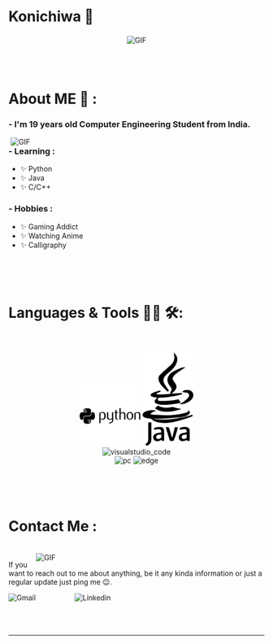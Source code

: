# Konichiwa 👋

<div align="center">
<img hight="300" width="700" alt="GIF" align="center" src="https://image.myanimelist.net/ui/2dz6EZS_LXve8zZh6qIGWacZku27k5vhGNXwJB4vqg4fsJFF0W_iShZktgxwdES2_p288mvXzOPwC6yzQxfbjg">
</div>

</br>
</br>
</br>


# About ME 💬 :

### - I'm 19 years  old Computer Engineering Student from India.

<img hight="400" width="500" alt="GIF" align="right" src="https://i.pinimg.com/originals/86/02/7c/86027c7b995a44393a4b5ce13ffb4710.gif">

### - Learning :
- ✨ Python
- ✨ Java 
- ✨ C/C++

### - Hobbies : 
- ✨ Gaming Addict
- ✨ Watching Anime
- ✨ Calligraphy

</br>
</br>
</br>



# Languages & Tools 👨‍💻 🛠:
</br>

<p align="center">

<!-- For more icons please follow  https://github.com/MikeCodesDotNET/ColoredBadges -->
<img src="https://github.com/Xx-Ashutosh-xX/Xx-Ashutosh-xX/blob/master/assets/icons/python.png" alt="python" width="120" hight="50">
<img src="https://github.com/Xx-Ashutosh-xX/Xx-Ashutosh-xX/blob/master/assets/icons/java.png" alt="java"  width="100" hight="50">
</br>
<img src="https://github.com/Xx-Ashutosh-xX/Xx-Ashutosh-xX/blob/master/assets/icons/visualstudio_code.png" alt="visualstudio_code" width="240" hight="50">
</br>
<img src="https://github.com/Xx-Ashutosh-xX/Xx-Ashutosh-xX/blob/master/assets/icons/pc.png" alt="pc" width="100" hight="50">
<img src="https://github.com/Xx-Ashutosh-xX/Xx-Ashutosh-xX/blob/master/assets/icons/edge.png" alt="edge" width="100" hight="50">
</p>
</br>
</br>
</br>



# Contact Me :

<p>
 </br>


<img hight="320" width="450" align="right" alt="GIF" src="https://github.com/Xx-Ashutosh-xX/Xx-Ashutosh-xX/blob/master/assets/93195.gif">


If you want to reach out to me about anything, be it any kinda information or just a regular update just ping me 😉.

<a href="mailto:singh.ajaiveer011@gmail.com">
 <img align="left" alt="Gmail" width="130" hight="100" src="https://github.com/Xx-Ashutosh-xX/Xx-Ashutosh-xX/blob/master/assets/icons/gmail.png" />
</a>
<a href="https://www.linkedin.com/in/ajaiveer-singh-308174253/">
  <img align="left" alt="Linkedin" width="150" hight="100" src="https://github.com/Xx-Ashutosh-xX/Xx-Ashutosh-xX/blob/master/assets/icons/linkedin.png" />
</br>
</br>
</br>
</a>
</br>

  </p>

*************
